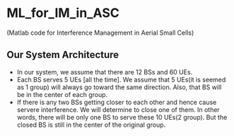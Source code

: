 # ML_for_IM_in_ASC
(Matlab code for Interference Management in Aerial Small Cells)

## Our System Architecture

* In our system, we assume that there are 12 BSs and 60 UEs.
* Each BS serves 5 UEs [all the time]. We assume that 5 UEs(it is seemed as 1 group) will always go toward the same direction. Also, that BS will be in the center of each group.
* If there is any two BSs getting closer to each other and hence cause servere interference. We will determine to close one of them. In other words, there will be only one BS to serve these 10 UEs(2 group). But the closed BS is still in the center of the original group.
